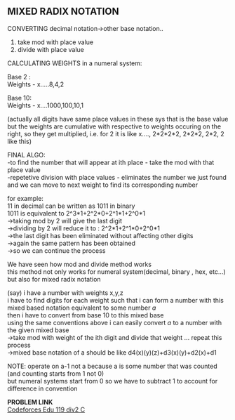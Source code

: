 MIXED RADIX NOTATION
---


CONVERTING decimal notation->other base notation.. 
1. take mod with place value
2. divide with place value



CALCULATING WEIGHTS in a numeral system:

Base 2 :\
Weights - x.....8,4,2 

Base 10:\
Weights - x....1000,100,10,1

(actually all digits have same place values in these sys that is the base value but the weights are cumulative with respective to weights occuring on the right, so they get multiplied,
i.e.  for 2 it is like x...., 2\*2\*2\*2, 2\*2\*2, 2\*2, 2 like this)


FINAL ALGO:\
-to find the number that will appear at ith place - take the mod with that place value \
-repetetive division with place values - eliminates the number we just found and we can move to next weight to find its corresponding number

for example: \
             11 in decimal can be written as 1011 in binary\
             1011 is equivalent to 2^3\*1+2^2\*0+2^1\*1+2^0\*1 \
             ->taking mod by 2 will give the last digit  \
             ->dividing by 2 will reduce it to : 2^2\*1+2^1\*0+2^0\*1  \
             ->the last digit has been eliminated without affecting other digits \
             ->again the same pattern has been obtained\
             ->so we can continue the process
             
             
We have seen how mod and divide method works\
this method not only works for numeral system(decimal, binary , hex, etc...) but also for mixed radix notation

(say) i have a number with weights x,y,z \
i have to find digits for each weight such that i can form a number with this mixed based notation equivalent to some number *a*  \
then i have to convert from base 10 to this mixed base \
using the same conventions above i can easily convert *a* to a number with the given mixed base \
->take mod with weight of the ith digit and divide that weight ... repeat this process\
->mixed base notation of a should be like d4(x)(y)(z)+d3(x)(y)+d2(x)+d1

NOTE:  operate on a-1 not a because a is some number that was counted (and counting starts from 1 not 0)\
       but numeral systems start from 0 so we have to subtract 1 to account for difference in convention
       
 
 **PROBLEM LINK** \
 [Codeforces Edu 119 div2 C](https://codeforces.com/contest/1620/problem/C)
